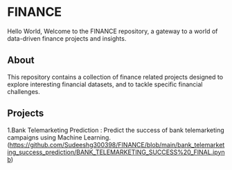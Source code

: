 # FINANCE
Hello World, 
  Welcome to the FINANCE repository, a gateway to a world of data-driven finance projects and insights.
## About
This repository contains a collection of finance related projects designed to explore interesting financial datasets, and to tackle specific financial challenges.
## Projects
1.Bank Telemarketing Prediction : Predict the success of bank telemarketing campaigns using Machine Learning.
(https://github.com/Sudeeshg300398/FINANCE/blob/main/bank_telemarketing_success_prediction/BANK_TELEMARKETING_SUCCESS%20_FINAL.ipynb)
